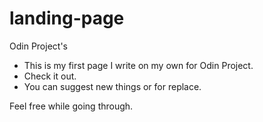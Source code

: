 # landing-page
Odin Project's

- This is my first page I write on my own for Odin Project.
- Check it out.
- You can suggest new things or for replace.

Feel free while going through.
